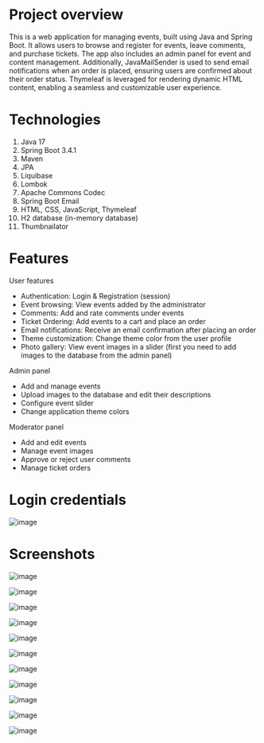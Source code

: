# Project overview
This is a web application for managing events, built using Java and Spring Boot. It allows users to browse and register for events, leave comments, and purchase tickets. The app also includes an admin panel for event and content management. Additionally, JavaMailSender is used to send email notifications when an order is placed, ensuring users are confirmed about their order status. Thymeleaf is leveraged for rendering dynamic HTML content, enabling a seamless and customizable user experience.

# Technologies
1. Java 17
2. Spring Boot 3.4.1
3. Maven
4. JPA
5. Liquibase
6. Lombok
7. Apache Commons Codec
8. Spring Boot Email
9. HTML, CSS, JavaScript, Thymeleaf
10. H2 database (in-memory database)
11. Thumbnailator

# Features
User features
- Authentication: Login & Registration (session)
- Event browsing: View events added by the administrator
- Comments: Add and rate comments under events
- Ticket Ordering: Add events to a cart and place an order
- Email notifications: Receive an email confirmation after placing an order
- Theme customization: Change theme color from the user profile
- Photo gallery: View event images in a slider (first you need to add images to the database from the admin panel)

Admin panel
- Add and manage events
- Upload images to the database and edit their descriptions
- Configure event slider
- Change application theme colors

Moderator panel
- Add and edit events
- Manage event images
- Approve or reject user comments
- Manage ticket orders

# Login credentials

![image](https://github.com/user-attachments/assets/d4e80108-c465-4c6a-a6cc-49fcd75c72a3)

# Screenshots

![image](https://github.com/user-attachments/assets/c3f04f34-d906-4448-acd0-bdb5799c64f6)

![image](https://github.com/user-attachments/assets/b0ef5ca6-cad4-4719-947f-2948ad703e8d)

![image](https://github.com/user-attachments/assets/853f7cbf-9869-42a0-8ce9-f546d4ae9803)

![image](https://github.com/user-attachments/assets/7ae10897-5654-448b-8e68-77c644798734)

![image](https://github.com/user-attachments/assets/21ef1cdd-144e-4f0c-8dd9-257ef6585571)

![image](https://github.com/user-attachments/assets/eb736aef-68cd-4bd6-85ac-1e99bd498a49)

![image](https://github.com/user-attachments/assets/e46ee028-c923-4e53-bbdf-f39a5c8b1afa)

![image](https://github.com/user-attachments/assets/0a8d8ba7-58fe-4eb5-aa8d-51e70c09015e)

![image](https://github.com/user-attachments/assets/22d88096-5d5b-4fd3-b188-5d5a642cccd9)

![image](https://github.com/user-attachments/assets/521fc063-9040-429f-b9d2-ac7adb0c5cf7)

![image](https://github.com/user-attachments/assets/07f49af9-f998-485e-8b4f-894661d10443)

